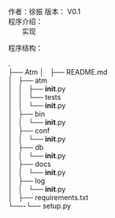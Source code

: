 作者：徐振 
版本： V0.1  
程序介绍：  
　　实现


程序结构：

.  
├── Atm
│   ├── README.md  
│   ├── atm  
│   │   ├── __init__.py  
│   │   └── tests  
│   │       └── __init__.py  
│   ├── bin  
│   │   └── __init__.py  
│   ├── conf  
│   │   └── __init__.py  
│   ├── db  
│   │   └── __init__.py  
│   ├── docs  
│   │   └── __init__.py  
│   ├── log  
│   │   └── __init__.py   
│   ├── requirements.txt  
└──-└── setup.py





